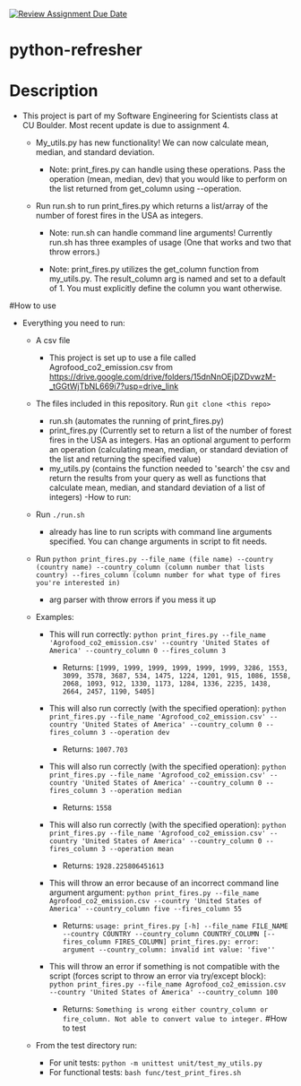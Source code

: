 [![Review Assignment Due Date](https://classroom.github.com/assets/deadline-readme-button-24ddc0f5d75046c5622901739e7c5dd533143b0c8e959d652212380cedb1ea36.svg)](https://classroom.github.com/a/oQi7O4AA)
# python-refresher

# Description
- This project is part of my Software Engineering for Scientists class at CU Boulder. Most recent update is due to assignment 4.
    
    - My_utils.py has new functionality! We can now calculate mean, median, and standard deviation.

        - Note: print_fires.py can handle using these operations. Pass the operation (mean, median, dev) that you would like to perform on the list returned from get_column using --operation. 

    - Run run.sh to run print_fires.py which returns a list/array of the number of forest fires in the USA as integers.
        
        - Note: run.sh can handle command line arguments! Currently run.sh has three examples of usage (One that works and two that throw errors.)
        
        - Note: print_fires.py utilizes the get_column function from my_utils.py. The result_column arg is named and set to a default of 1. You must explicitly define the column you want otherwise.


#How to use
- Everything you need to run:
    - A csv file
        - This project is set up to use a file called Agrofood_co2_emission.csv from https://drive.google.com/drive/folders/15dnNnOEjDZDvwzM-_tGGtWjTbNL669i7?usp=drive_link

    - The files included in this repository. Run `git clone <this repo>`
        - run.sh (automates the running of print_fires.py)
        - print_fires.py (Currently set to return a list of the number of forest fires in the USA as integers. Has an optional argument to perform an operation (calculating mean, median, or standard deviation of the list and returning the specified value)
        - my_utils.py (contains the function needed to 'search' the csv and return the results from your query as well as functions that calculate mean, median, and standard deviation of a list of integers)
-How to run:
    - Run `./run.sh`
        - already has line to run scripts with command line arguments specified. You can change arguments in script to fit needs.
    - Run `python print_fires.py --file_name (file name) --country (country name) --country_column (column number that lists country) --fires_column (column number for what type of fires you're interested in)`
        - arg parser with throw errors if you mess it up
    
    - Examples:
        - This will run correctly: `python print_fires.py --file_name 'Agrofood_co2_emission.csv' --country 'United States of America' --country_column 0 --fires_column 3`
            -   Returns: `[1999, 1999, 1999, 1999, 1999, 1999, 3286, 1553, 3099, 3578, 3687, 534, 1475, 1224, 1201, 915, 1086, 1558, 2068, 1093, 912, 1330, 1173, 1284, 1336, 2235, 1438, 2664, 2457, 1190, 5405]`

        - This will also run correctly (with the specified operation): `python print_fires.py --file_name 'Agrofood_co2_emission.csv' --country 'United States of America' --country_column 0 --fires_column 3 --operation dev`
            - Returns: `1007.703`  

        - This will also run correctly (with the specified operation): `python print_fires.py --file_name 'Agrofood_co2_emission.csv' --country 'United States of America' --country_column 0 --fires_column 3 --operation median`
            - Returns: `1558`

        - This will also run correctly (with the specified operation): `python print_fires.py --file_name 'Agrofood_co2_emission.csv' --country 'United States of America' --country_column 0 --fires_column 3 --operation mean`
            - Returns: `1928.225806451613`

        - This will throw an error because of an incorrect command line argument argument: `python print_fires.py --file_name Agrofood_co2_emission.csv --country 'United States of America' --country_column five --fires_column 55`
            - Returns: ```usage: print_fires.py [-h] --file_name FILE_NAME --country COUNTRY --country_column COUNTRY_COLUMN [--fires_column FIRES_COLUMN]
                        print_fires.py: error: argument --country_column: invalid int value: 'five''
                    ```
        - This will throw an error if something is not compatible with the script (forces script to throw an error via try/except block): `python print_fires.py --file_name Agrofood_co2_emission.csv --country 'United States of America' --country_column 100`
            - Returns: `Something is wrong either country_column or fire_column. Not able to convert value to integer.`
#How to test
    - From the test directory run:
        - For unit tests: `python -m unittest unit/test_my_utils.py`
        - For functional tests: `bash func/test_print_fires.sh` 
